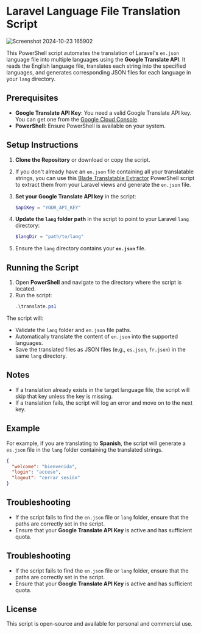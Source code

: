﻿# Laravel Language File Translation Script
![Screenshot 2024-10-23 165902](https://github.com/user-attachments/assets/67aaea08-f992-414a-86a6-397aaf1015c8)

This PowerShell script automates the translation of Laravel's `en.json` language file into multiple languages using the **Google Translate API**. It reads the English language file, translates each string into the specified languages, and generates corresponding JSON files for each language in your `lang` directory.

## Prerequisites

- **Google Translate API Key**: You need a valid Google Translate API key. You can get one from the [Google Cloud Console](https://console.cloud.google.com/).
- **PowerShell**: Ensure PowerShell is available on your system.

## Setup Instructions

1. **Clone the Repository** or download or copy the script.
2. If you don't already have an `en.json` file containing all your translatable strings, you can use this [Blade Translatable Extractor](https://github.com/tauseedzaman/Blade-Translatable-Extractor) PowerShell script to extract them from your Laravel views and generate the `en.json` file.

3. **Set your Google Translate API key** in the script:
   ```powershell
   $apiKey = "YOUR_API_KEY"
   ```
4. **Update the `lang` folder path** in the script to point to your Laravel `lang` directory:
   ```powershell
   $langDir = "path/to/lang"
   ```
5. Ensure the `lang` directory contains your **`en.json`** file.

## Running the Script

1. Open **PowerShell** and navigate to the directory where the script is located.
2. Run the script:
   ```powershell
   .\translate.ps1
   ```

The script will:
- Validate the `lang` folder and `en.json` file paths.
- Automatically translate the content of `en.json` into the supported languages.
- Save the translated files as JSON files (e.g., `es.json`, `fr.json`) in the same `lang` directory.

## Notes

- If a translation already exists in the target language file, the script will skip that key unless the key is missing.
- If a translation fails, the script will log an error and move on to the next key.

## Example

For example, if you are translating to **Spanish**, the script will generate a `es.json` file in the `lang` folder containing the translated strings.

```json
{
  "welcome": "bienvenida",
  "login": "acceso",
  "logout": "cerrar sesión"
}
```

## Troubleshooting

- If the script fails to find the `en.json` file or `lang` folder, ensure that the paths are correctly set in the script.
- Ensure that your **Google Translate API Key** is active and has sufficient quota.

## Troubleshooting

- If the script fails to find the `en.json` file or `lang` folder, ensure that the paths are correctly set in the script.
- Ensure that your **Google Translate API Key** is active and has sufficient quota.

## License

This script is open-source and available for personal and commercial use.
